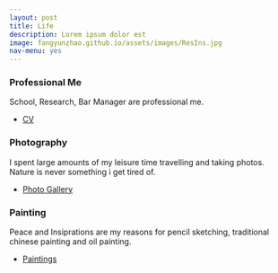 ```yaml
---
layout: post
title: Life
description: Lorem ipsum dolor est
image: fangyunzhao.github.io/assets/images/ResIns.jpg
nav-menu: yes
---
```



<div class="row">
	<div class="4u 12u$(medium)">
		<h3>Professional Me</h3>
		<p>School, Research, Bar Manager are professional me.</p>
		<ul class="actions">
				<li><a href = "/fangyunzhao.github.io/assets/images/CVweb.pdf" download = "CV_FangyunOliviaZhao.pdf"
				class="button">CV</a></li>
		</ul>
	</div>
	<div class="4u 12u$(medium)">
		<h3>Photography</h3>
		<p>I spent large amounts of my leisure time travelling and taking photos. <br/> Nature is never something i get tired of.</p>
		<ul class="actions">
				<li><a href = "photo.html" class="button">Photo Gallery</a></li>
		</ul>
	</div>
	<div class="4u$ 12u$(medium)">
		<h3>Painting</h3>
		<p>Peace and Insiprations are my reasons for pencil sketching, traditional chinese painting and oil painting.</p>
		<ul class="actions">
			<li><a href = "paint.html" class="button">Paintings</a></li>
		</ul>
	</div>
</div>
